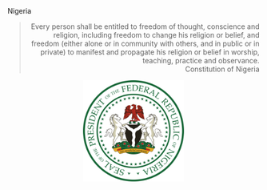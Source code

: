 <div class="home-title">Nigeria</div>
<span style="text-align:right;">
<blockquote>
  Every person shall be entitled to freedom of thought, conscience and religion, including freedom to change his religion or belief, and freedom (either alone or in community with others, and in public or in private) to manifest and propagate his religion or belief in worship, teaching, practice and observance.
  <footer>Constitution of Nigeria</footer>
</blockquote>
</span>
<div style="text-align:center;"><img src="/static/img-general/seal.png" style="width:40%;height:40%;"/></div>
